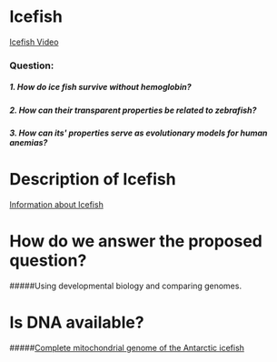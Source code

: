 # Icefish
[Icefish Video](https://www.youtube.com/watch?v=4DKC7uX83Tk)
### Question:
##### 1. How do ice fish survive without hemoglobin? 
##### 2. How can their transparent properties be related to zebrafish?
##### 3. How can its' properties serve as evolutionary models for human anemias?
# Description of Icefish
[Information about Icefish](https://www.britannica.com/animal/icefish)
# How do we answer the proposed question?
#####Using developmental biology and comparing genomes.
# Is DNA available?
#####[Complete mitochondrial genome of the Antarctic icefish](http://www.tandfonline.com/doi/abs/10.3109/19401736.2013.861444?journalCode=imdn20)


